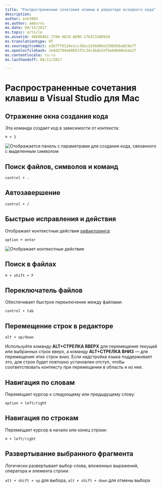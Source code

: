 ```yaml
---
title: "Распространенные сочетания клавиш в редакторе исходного кода"
description: 
author: asb3993
ms.author: amburns
ms.date: 04/14/2017
ms.topic: article
ms.assetid: 48E06A61-7294-4EC8-A09D-1763C32AD910
ms.translationtype: HT
ms.sourcegitcommit: e2b7ff9126e1cc38ac2e58d6be339b656a024e7f
ms.openlocfilehash: 2e4d2794e60653f5c34c4bde2dfbe69b08e5da27
ms.contentlocale: ru-ru
ms.lasthandoff: 08/11/2017

---
```


# <a name="common-keyboard-shortcuts-in-visual-studio-for-mac"></a>Распространенные сочетания клавиш в Visual Studio для Mac

## <a name="show-code-generation-window"></a>Отражение окна создания кода

Эта команда создает код в зависимости от контекста:

 `⌘ + 1`

![Отображается панель с параметрами для создания кода, связанного с выделенным символом](media/keyboard-shortcuts-image8.png)

## <a name="search-files-symbols-and-commands"></a>Поиск файлов, символов и команд

`control + .` 

## <a name="autocomplete"></a>Автозавершение 

`control + /` 

## <a name="quick-fixes-and-actions"></a>Быстрые исправления и действия

Отображает контекстные действия [рефакторинга](~/refactoring.md):

`option + enter`

![Отображает контекстные действия](media/keyboard-shortcuts-image9.png)

## <a name="find-in-files"></a>Поиск в файлах

`⌘ + shift + F`

## <a name="file-switcher"></a>Переключатель файлов

Обеспечивает быстрое переключение между файлами:

`control + tab`

## <a name="move-lines-around-in-editor"></a>Перемещение строк в редакторе

`alt + up/down` 

Используйте команду **ALT+СТРЕЛКА ВВЕРХ** для перемещения текущей или выбранных строк вверх, а команду **ALT+СТРЕЛКА ВНИЗ** — для перемещения этих строк вниз. Если надстройка языка поддерживает это, для строк будет повторно установлен отступ, чтобы соответствовать контексту при перемещении в область и из нее.

## <a name="word-navigation"></a>Навигация по словам

Перемещает курсор к следующему или предыдущему слову:

`option + left/right`

## <a name="line-navigation"></a>Навигация по строкам

Перемещает курсор в начало или конец строки:

`⌘ + left/right`

## <a name="expands-the-selection"></a>Развертывание выбранного фрагмента

Логически развертывает выбор слова, вложенных выражений, оператора и элемента строки:

`alt + shift + up` для выбора, `alt + shift + down` для отмены выбора
